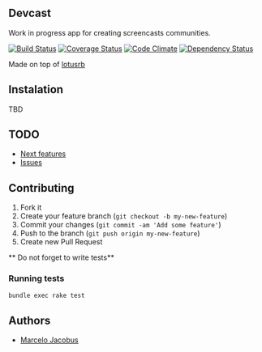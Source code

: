 Devcast
---------------------------------

Work in progress app for creating screencasts communities.

[![Build Status](https://travis-ci.org/mjacobus/devcast.svg)](https://travis-ci.org/mjacobus/devcast)
[![Coverage Status](https://coveralls.io/repos/mjacobus/devcast/badge.svg?branch=master&service=github)](https://coveralls.io/github/mjacobus/devcast?branch=master)
[![Code Climate](https://codeclimate.com/github/mjacobus/devcast/badges/gpa.svg)](https://codeclimate.com/github/mjacobus/devcast)
[![Dependency Status](https://gemnasium.com/mjacobus/devcast.svg)](https://gemnasium.com/mjacobus/devcast)

Made on top of [lotusrb](https://github.com/lotus/lotus)

## Instalation

TBD

## TODO
- [Next features](https://github.com/mjacobus/devcast/issues?labels=enhancement&page=1&state=open)
- [Issues](https://github.com/mjacobus/devcast/issues?state=open)

## Contributing

1. Fork it
2. Create your feature branch (`git checkout -b my-new-feature`)
3. Commit your changes (`git commit -am 'Add some feature'`)
4. Push to the branch (`git push origin my-new-feature`)
5. Create new Pull Request

** Do not forget to write tests**

### Running tests

```bash
bundle exec rake test
```

## Authors

- [Marcelo Jacobus](https://github.com/mjacobus)
